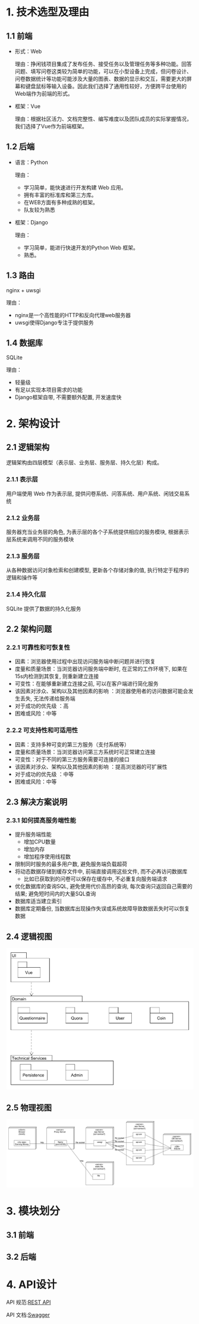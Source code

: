 # 1. 技术选型及理由

## 1.1 前端

* 形式：Web
  
  理由：挣闲钱项目集成了发布任务、接受任务以及管理任务等多种功能。回答问题、填写问卷这类较为简单的功能，可以在小型设备上完成，但问卷设计、问卷数据统计等功能可能涉及大量的图表、数据的显示和交互，需要更大的屏幕和键盘鼠标等输入设备。因此我们选择了通用性较好，方便跨平台使用的Web端作为前端的形式。

* 框架：Vue
  
  理由：根据社区活力、文档完整性、编写难度以及团队成员的实际掌握情况，我们选择了Vue作为前端框架。

## 1.2 后端

* 语言：Python

  理由：

  - 学习简单，能快速进行开发构建 Web 应用。
  - 拥有丰富的标准库和第三方库。
  - 在WEB方面有多种成熟的框架。
  - 队友较为熟悉

* 框架：Django

  理由：
  
  - 学习简单，能进行快速开发的Python Web 框架。
  - 熟悉。

## 1.3 路由

nginx + uwsgi

理由：

- nginx是一个高性能的HTTP和反向代理web服务器
- uwsgi使得Django专注于提供服务

## 1.4 数据库

SQLite

理由：

- 轻量级
- 有足以实现本项目需求的功能
- Django框架自带, 不需要额外配置, 开发速度快

# 2. 架构设计

## 2.1 逻辑架构 

逻辑架构由四层模型（表示层、业务层、服务层、持久化层）构成。

### 2.1.1 表示层

用户端使用 Web 作为表示层, 提供问卷系统、问答系统、用户系统、闲钱交易系统

### 2.1.2 业务层

服务器充当业务层的角色, 为表示层的各个子系统提供相应的服务模块, 根据表示层系统来调用不同的服务模块

### 2.1.3 服务层

从各种数据访问对象检索和创建模型, 更新各个存储对象的值, 执行特定于程序的逻辑和操作等

### 2.1.4 持久化层

SQLite 提供了数据的持久化服务

## 2.2 架构问题

### 2.2.1 可靠性和可恢复性

- 因素：浏览器使用过程中出现访问服务端中断问题并进行恢复
- 度量和质量场景：当浏览器访问服务端中断时, 在正常的工作环境下, 如果在15s内检测到其恢复, 则重新建立连接
- 可变性：在能够重新建立连接之前, 可以在客户端进行简化服务
- 该因素对涉众、架构以及其他因素的影响 ：浏览器使用者的访问数据可能会发生丢失, 无法传递给服务端
- 对于成功的优先级 ：高
- 困难或风险：中等

### 2.2.2 可支持性和可适用性

- 因素：支持多种可变的第三方服务（支付系统等）
- 度量和质量场景：当浏览器访问第三方系统时可正常建立连接
- 可变性：对于不同的第三方服务需要可连接的接口
- 该因素对涉众、架构以及其他因素的影响 ：提高浏览器的可扩展性
- 对于成功的优先级 ：中等
- 困难或风险：中等

## 2.3 解决方案说明

### 2.3.1 如何提高服务端性能

- 提升服务端性能
  - 增加CPU数量
  - 增加内存
  - 增加程序使用线程数
- 限制同时服务的最多用户数, 避免服务端负载超荷
- 将动态数据存储到缓存文件中, 前端直接调用这些文件, 而不必再访问数据库
  - 比如已获取到的问卷可以保存在缓存中, 不必重复向服务端请求
- 优化数据库的查询SQL, 避免使用代价高昂的查询, 每次查询只返回自己需要的结果; 避免短时间内的大量SQL查询
- 数据库适当建立索引
- 数据库定期备份, 当数据库出现操作失误或系统故障导致数据丢失时可以恢复数据

## 2.4 逻辑视图 

![](./Deploy/logic.png)

## 2.5 物理视图 

![](./Deploy/deploy.png)

# 3. 模块划分

## 3.1 前端

## 3.2 后端

# 4. API设计

API 规范:[REST API](https://code-flows-in-you.github.io/Dashboard/08-02-RESTful-api-design-standard)

API 文档:[Swagger](https://code-flows-in-you.github.io/API-document/)